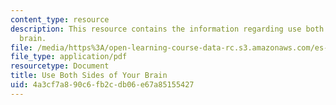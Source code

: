 ```yaml
---
content_type: resource
description: This resource contains the information regarding use both Sides of your
  brain.
file: /media/https%3A/open-learning-course-data-rc.s3.amazonaws.com/es-291-learning-seminar-experiments-in-education-spring-2003/4a3cf7a890c6fb2cdb06e67a85155427_MITES_291S03_7d_brain.pdf
file_type: application/pdf
resourcetype: Document
title: Use Both Sides of Your Brain
uid: 4a3cf7a8-90c6-fb2c-db06-e67a85155427
---
```

